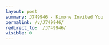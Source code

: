 ```yaml
---
layout: post
summary: J749946 - Kimone Invited You
permalink: /v/J749946/
redirect_to:  /J749946/
visible: 0
---
```

